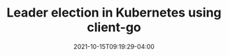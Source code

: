 ---
title: "Leader election in Kubernetes using client-go"
date: 2021-10-15T09:19:29-04:00
description: "In this post, we’ll discuss the idea behind leader election in highly available systems, and explore the kubernetes/client-go library to understand it in the context of Kubernetes controllers"
keywords: ["kubernetes", "distributed systems"]
draft: false
tags: ["kubernetes", "distributed systems"]
math: false
toc: true
link: https://medium.com/@mayankshah1607/leader-election-in-kubernetes-using-client-go-a19cbe7a9a85
---